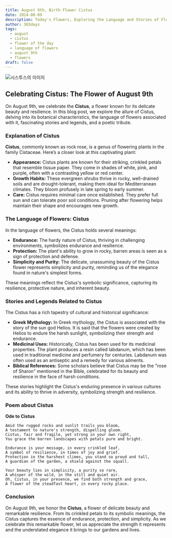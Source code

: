 ```yaml
---
title: August 9th, Birth Flower Cistus
date: 2024-08-09
description: Today's Flowers, Exploring the Language and Stories of Flowers Cistus
author: 365days
tags:
  - august
  - cistus
  - flower of the day
  - language of flowers
  - august 9th
  - flowers
draft: false
---
```


![시스투스의 이미지](https://cdn.pixabay.com/photo/2019/05/31/19/52/cistus-4242872_1280.jpg#center)


## Celebrating Cistus: The Flower of August 9th

On August 9th, we celebrate the **Cistus**, a flower known for its delicate beauty and resilience. In this blog post, we explore the allure of Cistus, delving into its botanical characteristics, the language of flowers associated with it, fascinating stories and legends, and a poetic tribute.

### Explanation of Cistus

**Cistus**, commonly known as rock rose, is a genus of flowering plants in the family Cistaceae. Here’s a closer look at this captivating plant:

- **Appearance:** Cistus plants are known for their striking, crinkled petals that resemble tissue paper. They come in shades of white, pink, and purple, often with a contrasting yellow or red center.
- **Growth Habits:** These evergreen shrubs thrive in rocky, well-drained soils and are drought-tolerant, making them ideal for Mediterranean climates. They bloom profusely in late spring to early summer.
- **Care:** Cistus requires minimal care once established. They prefer full sun and can tolerate poor soil conditions. Pruning after flowering helps maintain their shape and encourages new growth.

### The Language of Flowers: Cistus

In the language of flowers, the Cistus holds several meanings:

- **Endurance:** The hardy nature of Cistus, thriving in challenging environments, symbolizes endurance and resilience.
- **Protection:** The plant's ability to grow in rocky, barren areas is seen as a sign of protection and defense.
- **Simplicity and Purity:** The delicate, unassuming beauty of the Cistus flower represents simplicity and purity, reminding us of the elegance found in nature's simplest forms.

These meanings reflect the Cistus's symbolic significance, capturing its resilience, protective nature, and inherent beauty.

### Stories and Legends Related to Cistus

The Cistus has a rich tapestry of cultural and historical significance:

- **Greek Mythology:** In Greek mythology, the Cistus is associated with the story of the sun god Helios. It is said that the flowers were created by Helios to endure the harsh sunlight, symbolizing their strength and endurance.
- **Medicinal Uses:** Historically, Cistus has been used for its medicinal properties. The plant produces a resin called labdanum, which has been used in traditional medicine and perfumery for centuries. Labdanum was often used as an antiseptic and a remedy for various ailments.
- **Biblical References:** Some scholars believe that Cistus may be the "rose of Sharon" mentioned in the Bible, celebrated for its beauty and resilience in the face of harsh conditions.

These stories highlight the Cistus's enduring presence in various cultures and its ability to thrive in adversity, symbolizing strength and resilience.

### Poem about Cistus

**Ode to Cistus**

	Amid the rugged rocks and sunlit trails you bloom,
	A testament to nature's strength, dispelling gloom.
	Cistus, fair and fragile, yet strong in your own right,
	You grace the barren landscapes with petals pure and bright.
	
	Endurance is your message, in every crinkled leaf,
	A symbol of resilience, in times of joy and grief.
	Protection in the harshest climes, you stand so proud and tall,
	A guardian of the garden, a shield against the squall.
	
	Your beauty lies in simplicity, a purity so rare,
	A whisper of the wild, in the still and quiet air.
	Oh, Cistus, in your presence, we find both strength and grace,
	A flower of the steadfast heart, in every rocky place.

### Conclusion

On August 9th, we honor the **Cistus**, a flower of delicate beauty and remarkable resilience. From its crinkled petals to its symbolic meanings, the Cistus captures the essence of endurance, protection, and simplicity. As we celebrate this remarkable flower, let us appreciate the strength it represents and the understated elegance it brings to our gardens and lives.